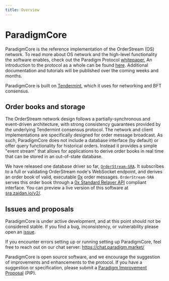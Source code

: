 ```yaml
---
title: Overview
---
```


# ParadigmCore

ParadigmCore is the reference implementation of the OrderStream (OS) network. To read more about OS network and the high-level functionality the software enables, check out the Paradigm Protocol [whitepaper.](https://paradigm.market/whitepaper) An introduction to the protocol as a whole can be found [here](/overview/intro.html). Additional documentation and tutorials will be published over the coming weeks and months.

ParadigmCore is built on [Tendermint](https://tendermint.com/), which it uses for networking and BFT consensus.

## Order books and storage
The OrderStream network design follows a partially-synchronous and event-driven architecture, with strong consistency guarantees provided by the underlying Tendermint consensus protocol. The network and client implementations are specifically designed for order message broadcast. As such, ParadigmCore does not include a database interface (by default) or offer query functionality for historical orders. Instead it provides a simple "event stream" that allows for applications to derive order books in real time that can be stored in an out-of-state database.

We have released one database driver so far, [`OrderStream-SRA`](https://github.com/ParadigmFoundation/OrderStream-SRA). It subscribes to a full or validating OrderStream node's WebSocket endpoint, and derives an order book of valid, executable [0x](https://0x.org) order messages. `OrderStream-SRA` serves this order book through a [0x Standard Relayer API](https://github.com/0xProject/standard-relayer-api) compliant interface. You can preview a live version of this software at [sra.zaidan.io/v2/](https://sra.zaidan.io/v2/). 

## Issues and proposals
ParadigmCore is under active development, and at this point should not be considered stable. If you find a bug, inconsistency, or vulnerability please open an [issue](https://github.com/paradigmfoundation/paradigmcore/issues).

If you encounter errors setting up or running setting up ParadigmCore, feel free to reach out on our chat server: https://chat.paradigm.market/

ParadigmCore is open source software, and we encourage the suggestion of improvements and enhancements to the protocol. If you have a suggestion or specification, please submit a [Paradigm Improvement Proposal](https://github.com/paradigmfoundation/pips) (PIP). 